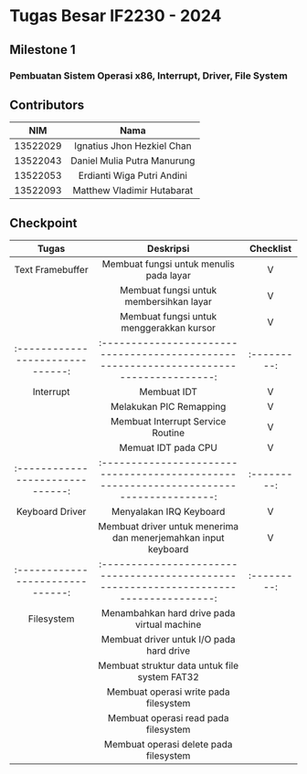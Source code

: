 # Tugas Besar IF2230 - 2024

## Milestone 1
### Pembuatan Sistem Operasi x86, Interrupt, Driver, File System

## Contributors
|   NIM    |                  Nama                  |
| :------: | :------------------------------------: |
| 13522029 |       Ignatius Jhon Hezkiel Chan       |
| 13522043 |       Daniel Mulia Putra Manurung      |
| 13522053 |       Erdianti Wiga Putri Andini       |
| 13522093 |       Matthew Vladimir Hutabarat       |

## Checkpoint
| Tugas                          | Deskripsi                                                                             | Checklist |
|:------------------------------:|:-------------------------------------------------------------------------------------:|:---------:|
| Text Framebuffer               | Membuat fungsi untuk menulis pada layar                                               |     V     |
|                                | Membuat fungsi untuk membersihkan layar                                               |     V     |
|                                | Membuat fungsi untuk menggerakkan kursor                                              |     V     |
|:------------------------------:|:-------------------------------------------------------------------------------------:|:---------:|
| Interrupt                      | Membuat IDT                                                                           |     V     |
|                                | Melakukan PIC Remapping                                                               |     V     |
|                                | Membuat Interrupt Service Routine                                                     |     V     |
|                                | Memuat IDT pada CPU                                                                   |     V     |
|:------------------------------:|:-------------------------------------------------------------------------------------:|:---------:|
| Keyboard Driver                | Menyalakan IRQ Keyboard                                                               |     V     |
|                                | Membuat driver untuk menerima dan menerjemahkan input keyboard                        |     V     |
|:------------------------------:|:-------------------------------------------------------------------------------------:|:---------:|
| Filesystem                     | Menambahkan hard drive pada virtual machine                                           |           |
|                                | Membuat driver untuk I/O pada hard drive                                              |           |
|                                | Membuat struktur data untuk file system FAT32                                         |           |
|                                | Membuat operasi write pada filesystem                                                 |           |
|                                | Membuat operasi read pada filesystem                                                  |           |
|                                | Membuat operasi delete pada filesystem                                                |           |
